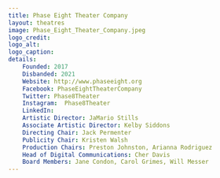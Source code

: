 ```yaml
---
title: Phase Eight Theater Company
layout: theatres
image: Phase_Eight_Theater_Company.jpeg
logo_credit:
logo_alt:
logo_caption:
details:
    Founded: 2017
    Disbanded: 2021
    Website: http://www.phaseeight.org
    Facebook: PhaseEightTheaterCompany
    Twitter: Phase8Theater
    Instagram: 	Phase8Theater
    LinkedIn: 
    Artistic Director: JaMario Stills
    Associate Artistic Director: Kelby Siddons
    Directing Chair: Jack Permenter
    Publicity Chair: Kristen Walsh
    Production Chairs: Preston Johnston, Arianna Rodriguez
    Head of Digital Communications: Cher Davis
    Board Members: Jane Condon, Carol Grimes, Will Messer
---
```



